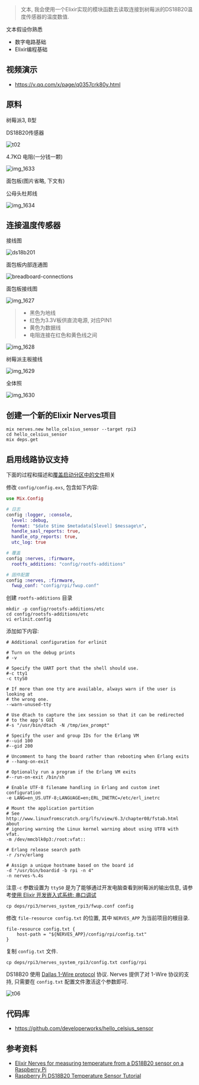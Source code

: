 > 文本, 我会使用一个Elixir实现的模块函数去读取连接到树莓派的DS18B20温度传感器的温度数值.

文本假设你熟悉

- 数字电路基础
- Elixir编程基础

## 视频演示

- https://v.qq.com/x/page/q0357crk80y.html

## 原料

树莓派3, B型

DS18B20传感器

![t02](https://cloud.githubusercontent.com/assets/725190/21265400/3b2c75cc-c3dc-11e6-8916-82249d470ba6.png)

4.7KΩ 电阻(一分钱一颗)

![img_1633](https://cloud.githubusercontent.com/assets/725190/21337521/e2d12f74-c6a8-11e6-8963-d4475c8eb5be.png)

面包板(图片省略, 下文有)

公母头杜邦线

![img_1634](https://cloud.githubusercontent.com/assets/725190/21337523/e2d1eb08-c6a8-11e6-8b11-3b5fc24aabd0.png)



## 连接温度传感器

接线图

![ds18b201](https://cloud.githubusercontent.com/assets/725190/21337530/eaea7c42-c6a8-11e6-9ad3-71633d2f9e18.png)

面包板内部连通图

![breadboard-connections](https://cloud.githubusercontent.com/assets/725190/21265399/3af7eb04-c3dc-11e6-88d1-bc9810191d95.png)

面包板接线图

![img_1627](https://cloud.githubusercontent.com/assets/725190/21337525/e2d22654-c6a8-11e6-8cc3-9fef50419818.png)

> - 黑色为地线
> - 红色为3.3V板供直流电源, 对应PIN1
> - 黄色为数据线
> - 电阻连接在红色和黄色线之间

![img_1628](https://cloud.githubusercontent.com/assets/725190/21337526/e2d48840-c6a8-11e6-9401-0367aedef70b.png)


树莓派主板接线

![img_1629](https://cloud.githubusercontent.com/assets/725190/21337524/e2d1f45e-c6a8-11e6-90d5-14c137c1068d.png)

全体照

![img_1630](https://cloud.githubusercontent.com/assets/725190/21337522/e2d1cc86-c6a8-11e6-97e0-1acc1e6a5709.png)


## 创建一个新的Elixir Nerves项目

```
mix nerves.new hello_celsius_sensor --target rpi3
cd hello_celsius_sensor
mix deps.get
```

## 启用线路协议支持

下面的过程和描述和[覆盖启动分区中的文件](https://hexdocs.pm/nerves/advanced-configuration.html#overwriting-files-in-the-boot-partition)相关

修改 `config/config.exs`, 包含如下内容:

```elixir
use Mix.Config

# 日志
config :logger, :console,
  level: :debug,
  format: "$date $time $metadata[$level] $message\n",
  handle_sasl_reports: true,
  handle_otp_reports: true,
  utc_log: true

# 覆盖
config :nerves, :firmware,
  rootfs_additions: "config/rootfs-additions"

# 固件配置
config :nerves, :firmware,
  fwup_conf: "config/rpi/fwup.conf"
```

创建 `rootfs-additions` 目录

```
mkdir -p config/rootsfs-additions/etc
cd config/rootsfs-additions/etc
vi erlinit.config
```

添加如下内容:

```
# Additional configuration for erlinit

# Turn on the debug prints
# -v

# Specify the UART port that the shell should use.
#-c tty1
-c ttyS0

# If more than one tty are available, always warn if the user is looking at
# the wrong one.
--warn-unused-tty

# Use dtach to capture the iex session so that it can be redirected
# to the app's GUI
#-s "/usr/bin/dtach -N /tmp/iex_prompt"

# Specify the user and group IDs for the Erlang VM
#--uid 100
#--gid 200

# Uncomment to hang the board rather than rebooting when Erlang exits
# --hang-on-exit

# Optionally run a program if the Erlang VM exits
#--run-on-exit /bin/sh

# Enable UTF-8 filename handling in Erlang and custom inet configuration
-e LANG=en_US.UTF-8;LANGUAGE=en;ERL_INETRC=/etc/erl_inetrc

# Mount the application partition
# See http://www.linuxfromscratch.org/lfs/view/6.3/chapter08/fstab.html about
# ignoring warning the Linux kernel warning about using UTF8 with vfat.
-m /dev/mmcblk0p3:/root:vfat::

# Erlang release search path
-r /srv/erlang

# Assign a unique hostname based on the board id
-d "/usr/bin/boardid -b rpi -n 4"
-n nerves-%.4s
```

注意`-c` 参数设置为 `ttyS0` 是为了能够通过开发电脑查看到树莓派的输出信息, 请参考[使用 Elixir 开发嵌入式系统: 串口调试](https://segmentfault.com/a/1190000007785009)

```
cp deps/rpi3/nerves_system_rpi3/fwup.conf config
```

修改 `file-resource config.txt` 的位置, 其中 `NERVES_APP` 为当前项目的根目录.

```
file-resource config.txt {
    host-path = "${NERVES_APP}/config/rpi/config.txt"
}
```

复制 `config.txt` 文件.

```
cp deps/rpi3/nerves_system_rpi3/config.txt config/rpi
```

DS18B20 使用 [Dallas 1-Wire protocol](https://en.wikipedia.org/wiki/1-Wire) 协议. Nerves 提供了对 1-Wire 协议的支持, 只需要在 `config.txt` 配置文件激活这个参数即可.

![t06](https://cloud.githubusercontent.com/assets/725190/21265403/3b3472a4-c3dc-11e6-9a58-7f0bdcad64ac.png)


## 代码库

- https://github.com/developerworks/hello_celsius_sensor

## 参考资料

- [Elixir Nerves for measuring temperature from a DS18B20 sensor on a Raspberry Pi](http://www.carstenblock.org/post/project-excelsius/)
- [Raspberry Pi DS18B20 Temperature Sensor Tutorial](https://www.youtube.com/watch?v=aEnS0-Jy2vE)
